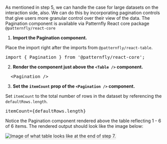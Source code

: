 As mentioned in step 5, we can handle the case for large datasets on the interaction side, also. We can do this by incorporating pagination controls that give users more granular control over their view of the data. The Pagination component is available via Patternfly React core package `@patternfly/react-core`

1) <strong>Import the Pagination component.</strong>

Place the import right after the imports from  `@patternfly/react-table`.

<pre class="file">
import { Pagination } from '@patternfly/react-core';
</pre>

2) <strong>Render the <Pagination /> component just above the `<Table />` component.</strong>

<pre class="file">
  &lt;Pagination /&gt;
</pre>

3) <strong>Set the `itemCount` prop of the `<Pagination />` component.</strong>

Set `itemCount` to the total number of rows in the dataset by referencing the `defaultRows.length`.

<pre class="file">
itemCount={defaultRows.length}
</pre>

Notice the Pagination component rendered above the table reflecting 1 - 6 of 6 items. The rendered output should look like the image below:

<img src="table-intro/assets/step-7-complete.png" alt="Image of what table looks like at the end of step 7." style="box-shadow: rgba(3, 3, 3, 0.2) 0px 1.25px 2.5px 0px;" />
